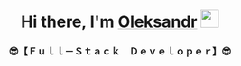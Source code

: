 <h1 align="center">Hi there, I'm
<a href="https://www.linkedin.com/in/aleksandr-shereshkov/" target="_blank">Oleksandr</a>
<img src="https://github.com/blackcater/blackcater/raw/main/images/Hi.gif" height="32"/></h1>

<h3 align="center">😎【﻿Ｆｕｌｌ－Ｓｔａｃｋ　Ｄｅｖｅｌｏｐｅｒ】😎</h3>
